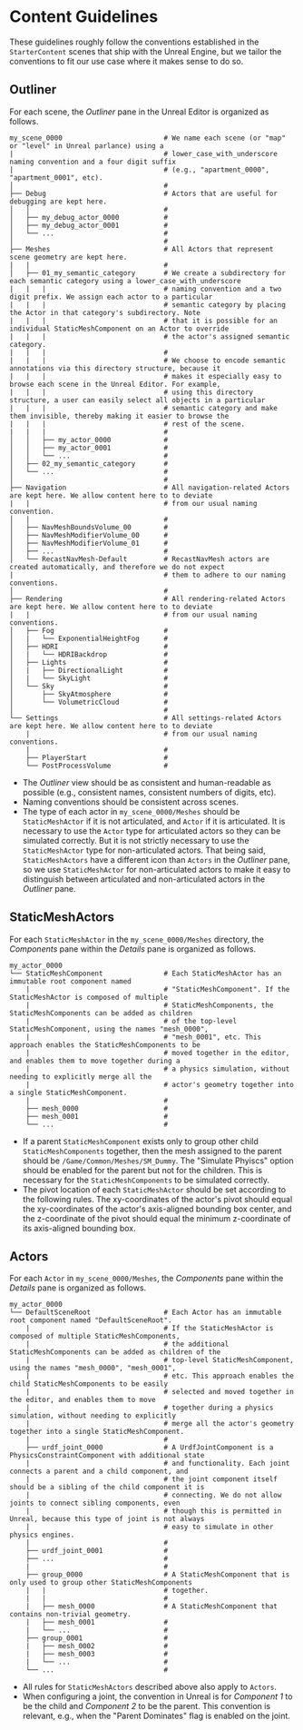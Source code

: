 # Content Guidelines

These guidelines roughly follow the conventions established in the `StarterContent` scenes that ship with the Unreal Engine, but we tailor the conventions to fit our use case where it makes sense to do so.

## Outliner

For each scene, the _Outliner_ pane in the Unreal Editor is organized as follows.

```
my_scene_0000                         # We name each scene (or "map" or "level" in Unreal parlance) using a
|                                     # lower_case_with_underscore naming convention and a four digit suffix
|                                     # (e.g., "apartment_0000", "apartment_0001", etc).
│                                     #
├── Debug                             # Actors that are useful for debugging are kept here.
│   │                                 #
│   ├── my_debug_actor_0000           #
│   ├── my_debug_actor_0001           #
│   └── ...                           #
│                                     #
├── Meshes                            # All Actors that represent scene geometry are kept here.
|   |                                 #
│   ├── 01_my_semantic_category       # We create a subdirectory for each semantic category using a lower_case_with_underscore
|   |   |                             # naming convention and a two digit prefix. We assign each actor to a particular
|   |   |                             # semantic category by placing the Actor in that category's subdirectory. Note
|   |   |                             # that it is possible for an individual StaticMeshComponent on an Actor to override
|   |   |                             # the actor's assigned semantic category.
|   |   |                             #
|   |   |                             # We choose to encode semantic annotations via this directory structure, because it
|   |   |                             # makes it especially easy to browse each scene in the Unreal Editor. For example,
|   |   |                             # using this directory structure, a user can easily select all objects in a particular
|   |   |                             # semantic category and make them invisible, thereby making it easier to browse the
|   |   |                             # rest of the scene.
|   |   |                             #
│   │   ├── my_actor_0000             #
│   │   ├── my_actor_0001             #
│   │   └── ...                       #
│   ├── 02_my_semantic_category       #
│   └── ...                           #
│                                     #  
├── Navigation                        # All navigation-related Actors are kept here. We allow content here to to deviate
|   |                                 # from our usual naming convention.
│   |                                 #
│   ├── NavMeshBoundsVolume_00        #
│   ├── NavMeshModifierVolume_00      #
│   ├── NavMeshModifierVolume_01      #
│   ├── ...                           #
│   └── RecastNavMesh-Default         # RecastNavMesh actors are created automatically, and therefore we do not expect
|                                     # them to adhere to our naming conventions.
│                                     #
├── Rendering                         # All rendering-related Actors are kept here. We allow content here to to deviate
|   |                                 # from our usual naming conventions.
│   ├── Fog                           #
│   |   └── ExponentialHeightFog      #
│   ├── HDRI                          #
│   |   └── HDRIBackdrop              #
│   ├── Lights                        #
│   |   ├── DirectionalLight          #
│   |   └── SkyLight                  #
│   └── Sky                           #
│       ├── SkyAtmosphere             #
│       └── VolumetricCloud           #
│                                     #
└── Settings                          # All settings-related Actors are kept here. We allow content here to to deviate
    |                                 # from our usual naming conventions.
    |                                 #
    ├── PlayerStart                   #
    └── PostProcessVolume             #
```

- The _Outliner_ view should be as consistent and human-readable as possible (e.g., consistent names, consistent numbers of digits, etc).
- Naming conventions should be consistent across scenes.
- The type of each actor in `my_scene_0000/Meshes` should be `StaticMeshActor` if it is not articulated, and `Actor` if it is articulated. It is necessary to use the `Actor` type for articulated actors so they can be simulated correctly. But it is not strictly necessary to use the `StaticMeshActor` type for non-articulated actors. That being said, `StaticMeshActors` have a different icon than `Actors` in the _Outliner_ pane, so we use `StaticMeshActor` for non-articulated actors to make it easy to distinguish between articulated and non-articulated actors in the _Outliner_ pane.

## StaticMeshActors

For each `StaticMeshActor` in the `my_scene_0000/Meshes` directory, the _Components_ pane within the _Details_ pane is organized as follows.

```
my_actor_0000
└── StaticMeshComponent               # Each StaticMeshActor has an immutable root component named
    |                                 # "StaticMeshComponent". If the StaticMeshActor is composed of multiple  
    |                                 # StaticMeshComponents, the StaticMeshComponents can be added as children
    |                                 # of the top-level StaticMeshComponent, using the names "mesh_0000",
    |                                 # "mesh_0001", etc. This approach enables the StaticMeshComponents to be 
    |                                 # moved together in the editor, and enables them to move together during a
    |                                 # a physics simulation, without needing to explicitly merge all the 
    |                                 # actor's geometry together into a single StaticMeshComponent.
    |                                 #
    ├── mesh_0000                     #
    ├── mesh_0001                     #
    └── ...                           #
```

- If a parent `StaticMeshComponent` exists only to group other child `StaticMeshComponents` together, then the mesh assigned to the parent should be `/Game/Common/Meshes/SM_Dummy`. The "Simulate Phyiscs" option should be enabled for the parent but not for the children. This is necessary for the `StaticMeshComponents` to be simulated correctly.
- The pivot location of each `StaticMeshActor` should be set according to the following rules. The xy-coordinates of the actor's pivot should equal the xy-coordinates of the actor's axis-aligned bounding box center, and the z-coordinate of the pivot should equal the minimum z-coordinate of its axis-aligned bounding box.

## Actors

For each `Actor` in `my_scene_0000/Meshes`, the _Components_ pane within the _Details_ pane is organized as follows.

```
my_actor_0000
└── DefaultSceneRoot                  # Each Actor has an immutable root component named "DefaultSceneRoot".
    |                                 # If the StaticMeshActor is composed of multiple StaticMeshComponents,  
    |                                 # the additional StaticMeshComponents can be added as children of the
    |                                 # top-level StaticMeshComponent, using the names "mesh_0000", "mesh_0001",
    |                                 # etc. This approach enables the child StaticMeshComponents to be easily 
    |                                 # selected and moved together in the editor, and enables them to move
    |                                 # together during a physics simulation, without needing to explicitly
    |                                 # merge all the actor's geometry together into a single StaticMeshComponent. 
    |                                 #
    ├── urdf_joint_0000               # A UrdfJointComponent is a PhysicsConstraintComponent with additional state
    |                                 # and functionality. Each joint connects a parent and a child component, and
    |                                 # the joint component itself should be a sibling of the child component it is
    |                                 # connecting. We do not allow joints to connect sibling components, even
    |                                 # though this is permitted in Unreal, because this type of joint is not always
    |                                 # easy to simulate in other physics engines.
    |                                 #
    ├── urdf_joint_0001               #
    ├── ...                           #
    |                                 #
    ├── group_0000                    # A StaticMeshComponent that is only used to group other StaticMeshComponents
    |   |                             # together.
    |   |                             #
    |   ├── mesh_0000                 # A StaticMeshComponent that contains non-trivial geometry.
    |   ├── mesh_0001                 #
    |   └── ...                       #
    ├── group_0001                    #
    |   ├── mesh_0002                 #
    |   ├── mesh_0003                 #
    |   └── ...                       #
    └── ...                           #
```

- All rules for `StaticMeshActors` described above also apply to `Actors`.
- When configuring a joint, the convention in Unreal is for _Component 1_ to be the child and _Component 2_ to be the parent. This convention is relevant, e.g., when the "Parent Dominates" flag is enabled on the joint.
